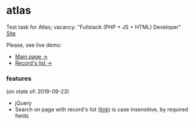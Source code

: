 # atlas
Test task for Atlas; vacancy: "Fullstack (PHP + JS + HTML) Developer"  
[Site](http://atlasbus.ru/)  

Please, see live demo:  
- [Main page →](https://it4joy.ru/atlas/index.html)
- [Record's list →](https://it4joy.ru/atlas/records.html)

### features
(on state of: 2019-09-23)  
- jQuery
- Search on page with record's list ([link](https://it4joy.ru/atlas/records.html)) is case insensitive, by required fields
